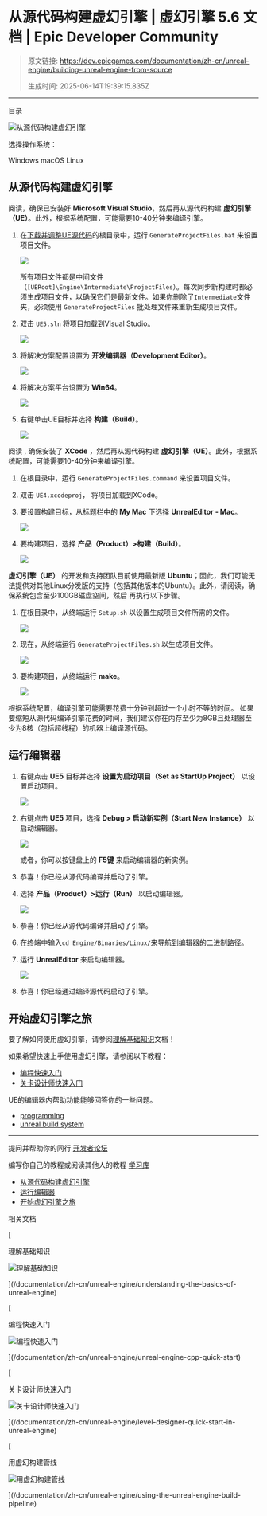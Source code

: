 # 从源代码构建虚幻引擎 | 虚幻引擎 5.6 文档 | Epic Developer Community

> 原文链接: https://dev.epicgames.com/documentation/zh-cn/unreal-engine/building-unreal-engine-from-source
> 
> 生成时间: 2025-06-14T19:39:15.835Z

---

目录

![从源代码构建虚幻引擎](https://dev.epicgames.com/community/api/documentation/image/9270b66d-65b0-45ab-b14c-2eea235dd1b8?resizing_type=fill&width=1920&height=335)

选择操作系统：

Windows macOS Linux

## 从源代码构建虚幻引擎

阅读[](/documentation/404)，确保已安装好 **Microsoft Visual Studio**，然后再从源代码构建 **虚幻引擎（UE）**。此外，根据系统配置，可能需要10-40分钟来编译引擎。

1.  在[下载并调整UE源代码](/documentation/zh-cn/unreal-engine/downloading-source-code-in-unreal-engine#downloadingthesourcecode)的根目录中，运行 `GenerateProjectFiles.bat` 来设置项目文件。
    
    ![](https://d1iv7db44yhgxn.cloudfront.net/documentation/images/47058cf6-bf01-406e-9d2b-3f5d69d68fa4/01_generateprojectfiles.png)
    
    所有项目文件都是中间文件（`[UERoot]\Engine\Intermediate\ProjectFiles`）。每次同步新构建时都必须生成项目文件，以确保它们是最新文件。如果你删除了`Intermediate`文件夹，必须使用 `GenerateProjectFiles` 批处理文件来重新生成项目文件。
    
2.  双击 `UE5.sln` 将项目加载到Visual Studio。
    
    ![](https://d1iv7db44yhgxn.cloudfront.net/documentation/images/65d5e467-bb2a-4b78-8621-4a4a48e238bd/02_launchue5vs.png)
3.  将解决方案配置设置为 **开发编辑器（Development Editor）**。
    
    ![](https://d1iv7db44yhgxn.cloudfront.net/documentation/images/89705287-49d1-4eb4-a877-9a8cad8a38ec/03_solutionconfig.png)
4.  将解决方案平台设置为 **Win64**。
    
    ![](https://d1iv7db44yhgxn.cloudfront.net/documentation/images/a89ea18c-9381-43cb-9406-d2f03b3021cb/04_solutionplatform.png)
5.  右键单击UE目标并选择 **构建（Build）**。
    
    ![](https://d1iv7db44yhgxn.cloudfront.net/documentation/images/cae708d4-e5e6-4c7c-9062-9c6a84793cd4/05_buildue.png)

阅读 [](/documentation/404), 确保安装了 **XCode** ，然后再从源代码构建 **虚幻引擎（UE）**。此外，根据系统配置，可能需要10-40分钟来编译引擎。

1.  在根目录中，运行 `GenerateProjectFiles.command` 来设置项目文件。
    
2.  双击 `UE4.xcodeproj`， 将项目加载到XCode。
    
3.  要设置构建目标，从标题栏中的 **My Mac** 下选择 **UnrealEditor - Mac**。
    
    ![](https://d1iv7db44yhgxn.cloudfront.net/documentation/images/0c0f16d4-b646-4c81-aae0-381ba6c7e228/settingmactarget.png)
4.  要构建项目，选择 **产品（Product）>构建（Build）**。
    
    ![](https://d1iv7db44yhgxn.cloudfront.net/documentation/images/c2c5c708-0680-4b35-b1b0-06b9c74b1c57/buildingmaceditor.png)

**虚幻引擎（UE）** 的开发和支持团队目前使用最新版 **Ubuntu**；因此，我们可能无法提供对其他Linux分发版的支持（包括其他版本的Ubuntu）。此外，请阅读[](/documentation/404)，确保系统包含至少100GB磁盘空间，然后 再执行以下步骤。

1.  在根目录中，从终端运行 `Setup.sh` 以设置生成项目文件所需的文件。
    
    ![](https://d1iv7db44yhgxn.cloudfront.net/documentation/images/6e10fcc1-bede-44f8-ba3b-62554b1c513c/runsetupshellscript_linux.png)
2.  现在，从终端运行 `GenerateProjectFiles.sh` 以生成项目文件。
    
    ![](https://d1iv7db44yhgxn.cloudfront.net/documentation/images/0fd5a677-45a0-4b33-9421-0f56aefec530/rungenprjfilesshellscript_linux.png)
3.  要构建项目，从终端运行 **make**。
    
    ![](https://d1iv7db44yhgxn.cloudfront.net/documentation/images/1ca3708b-26e3-4483-b507-15c96cb203b1/runmakefile_linux.png)

根据系统配置，编译引擎可能需要花费十分钟到超过一个小时不等的时间。 如果要缩短从源代码编译引擎花费的时间，我们建议你在内存至少为8GB且处理器至少为8核（包括超线程）的机器上编译源代码。

## 运行编辑器

1.  右键点击 **UE5** 目标并选择 **设置为启动项目（Set as StartUp Project）** 以设置启动项目。
    
    ![](https://d1iv7db44yhgxn.cloudfront.net/documentation/images/0da60049-354f-4315-9dfd-30ddf073ecf6/06_setstartupproj.png)
2.  右键点击 **UE5** 项目，选择 **Debug > 启动新实例（Start New Instance）** 以启动编辑器。
    
    ![](https://d1iv7db44yhgxn.cloudfront.net/documentation/images/70fde722-4a19-4186-a8aa-63ae0ba7caa9/07_startnewinstance.png)
    
    或者，你可以按键盘上的 **F5键** 来启动编辑器的新实例。
    
3.  恭喜！你已经从源代码编译并启动了引擎。
    

1.  选择 **产品（Product）>运行（Run）** 以启动编辑器。
    
    ![](https://d1iv7db44yhgxn.cloudfront.net/documentation/images/c4993e85-237e-4c81-a482-3ea06d539d3b/runningmaceditor.png)
2.  恭喜！你已经从源代码编译并启动了引擎。
    

1.  在终端中输入`cd Engine/Binaries/Linux/`来导航到编辑器的二进制路径。
    
2.  运行 **UnrealEditor** 来启动编辑器。
    
    ![](https://d1iv7db44yhgxn.cloudfront.net/documentation/images/8025445a-8155-4c3f-8580-dbee93c7c74b/runue4editor_linux.png)
3.  恭喜！你已经通过编译源代码启动了引擎。
    

## 开始虚幻引擎之旅

要了解如何使用虚幻引擎，请参阅[理解基础知识](/documentation/zh-cn/unreal-engine/understanding-the-basics-of-unreal-engine)文档！

如果希望快速上手使用虚幻引擎，请参阅以下教程：

-   [编程快速入门](/documentation/zh-cn/unreal-engine/unreal-engine-cpp-quick-start)
-   [关卡设计师快速入门](/documentation/zh-cn/unreal-engine/level-designer-quick-start-in-unreal-engine)

UE的编辑器内帮助功能能够回答你的一些问题。

-   [programming](https://dev.epicgames.com/community/search?query=programming)
-   [unreal build system](https://dev.epicgames.com/community/search?query=unreal%20build%20system)

* * *

提问并帮助你的同行 [开发者论坛](https://forums.unrealengine.com/categories?tag=unreal-engine)

编写你自己的教程或阅读其他人的教程 [学习库](https://dev.epicgames.com/community/unreal-engine/learning)

-   [从源代码构建虚幻引擎](/documentation/zh-cn/unreal-engine/building-unreal-engine-from-source#%E4%BB%8E%E6%BA%90%E4%BB%A3%E7%A0%81%E6%9E%84%E5%BB%BA%E8%99%9A%E5%B9%BB%E5%BC%95%E6%93%8E)
-   [运行编辑器](/documentation/zh-cn/unreal-engine/building-unreal-engine-from-source#%E8%BF%90%E8%A1%8C%E7%BC%96%E8%BE%91%E5%99%A8)
-   [开始虚幻引擎之旅](/documentation/zh-cn/unreal-engine/building-unreal-engine-from-source#%E5%BC%80%E5%A7%8B%E8%99%9A%E5%B9%BB%E5%BC%95%E6%93%8E%E4%B9%8B%E6%97%85)

相关文档

[

理解基础知识

![理解基础知识](https://dev.epicgames.com/community/api/documentation/image/e2813097-11a1-4faa-bead-71ca530b33ad?resizing_type=fit&width=160&height=92)

](/documentation/zh-cn/unreal-engine/understanding-the-basics-of-unreal-engine)

[

编程快速入门

![编程快速入门](https://dev.epicgames.com/community/api/documentation/image/a2bfce20-0067-47ed-9d7a-4f6ed6935e20?resizing_type=fit&width=160&height=92)

](/documentation/zh-cn/unreal-engine/unreal-engine-cpp-quick-start)

[

关卡设计师快速入门

![关卡设计师快速入门](https://dev.epicgames.com/community/api/documentation/image/d0e5be04-01f2-401a-93b0-880c7db518c4?resizing_type=fit&width=160&height=92)

](/documentation/zh-cn/unreal-engine/level-designer-quick-start-in-unreal-engine)

[

用虚幻构建管线

![用虚幻构建管线](https://dev.epicgames.com/community/api/documentation/image/70490326-3d75-4e0b-9241-f9e69785a626?resizing_type=fit&width=160&height=92)

](/documentation/zh-cn/unreal-engine/using-the-unreal-engine-build-pipeline)